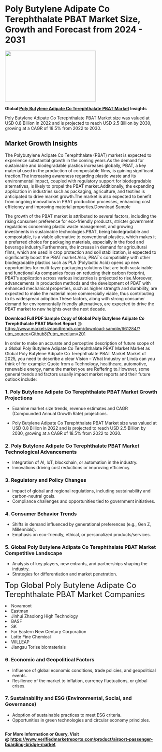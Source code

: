 <H1>Poly Butylene Adipate Co Terephthalate PBAT Market Size, Growth and Forecast from 2024 - 2031</H1><img class="aligncenter size-medium wp-image-584254" src="https://thirdeyenews.in/wp-content/uploads/2024/09/Global-Market-Research-300x168.jpeg" alt="" width="300" height="168" /><p><strong>Global&nbsp;<a href="https://www.marketsizeandtrends.com/download-sample/661284/?utm_source=Github8j?utm_medium=201">Poly Butylene Adipate Co Terephthalate PBAT Market</a> Insights</strong></p><p>Poly Butylene Adipate Co Terephthalate PBAT Market size was valued at USD 0.8 Billion in 2022 and is projected to reach USD 2.5 Billion by 2030, growing at a CAGR of 18.5% from 2022 to 2030.</p><p><h2>Market Growth Insights</h2> The Polybutylene Adipate Co Terephthalate (PBAT) market is expected to experience substantial growth in the coming years.As the demand for sustainable and biodegradable plastics increases globally, PBAT, a key material used in the production of compostable films, is gaining significant traction.The increasing awareness regarding plastic waste and its environmental impact, coupled with regulatory support for biodegradable alternatives, is likely to propel the PBAT market.Additionally, the expanding application in industries such as packaging, agriculture, and textiles is anticipated to drive market growth.The market is also expected to benefit from ongoing innovations in PBAT production processes, enhancing cost efficiency and improving material properties.Download Sample <p>The growth of the PBAT market is attributed to several factors, including the rising consumer preference for eco-friendly products, stricter government regulations concerning plastic waste management, and growing investments in sustainable technologies.PBAT, being biodegradable and compostable, is a viable alternative to conventional plastics, which makes it a preferred choice for packaging materials, especially in the food and beverage industry.Furthermore, the increase in demand for agricultural films, which are used in crop protection and soil stabilization, is expected to significantly boost the PBAT market.Also, PBAT’s compatibility with other biodegradable plastics such as PLA (Polylactic Acid) opens up new opportunities for multi-layer packaging solutions that are both sustainable and functional.As companies focus on reducing their carbon footprint, PBAT’s application across various industries is projected to rise.Moreover, advancements in production methods and the development of PBAT with enhanced mechanical properties, such as higher strength and durability, are expected to make the material more commercially viable, thus contributing to its widespread adoption.These factors, along with strong consumer demand for environmentally friendly alternatives, are expected to drive the PBAT market to new heights over the next decade.</p> <p></p><p><span class=""><strong>Download Full PDF Sample Copy of Global Poly Butylene Adipate Co Terephthalate PBAT Market Report</strong> @ <a href="https://www.marketsizeandtrends.com/download-sample/661284/?utm_source=Github8j?utm_medium=201" target="_blank">https://www.marketsizeandtrends.com/download-sample/661284/?utm_source=Github8j?utm_medium=201</a></span></p><p>In order to make an accurate and perceptive description of future scope of a Global&nbsp;Poly Butylene Adipate Co Terephthalate PBAT Market Market as Global&nbsp;Poly Butylene Adipate Co Terephthalate PBAT Market Market of 2025, you need to describe a clear Vision &ndash; What Industry or Linda can you think of for example: Quote from a Technology, healthcare, automotive, renewable energy, name the market you are Reffering to.However, some general trends and factors usually impact market reports and their future outlook include:</p><h3>1.&nbsp;<strong>Poly Butylene Adipate Co Terephthalate PBAT Market Growth Projections</strong></h3><ul><li>Examine market size trends, revenue estimates and CAGR (Compounded Annual Growth Rate) projections.</li><li><p>Poly Butylene Adipate Co Terephthalate PBAT Market size was valued at USD 0.8 Billion in 2022 and is projected to reach USD 2.5 Billion by 2030, growing at a CAGR of 18.5% from 2022 to 2030.</p></li></ul><h3>2.&nbsp;<strong>Poly Butylene Adipate Co Terephthalate PBAT Market Technological Advancements</strong></h3><ul><li>Integration of AI, IoT, blockchain, or automation in the industry.</li><li>Innovations driving cost reductions or improving efficiency.</li></ul><h3>3.&nbsp;<strong>Regulatory and Policy Changes</strong></h3><ul><li>Impact of global and regional regulations, including sustainability and carbon-neutral goals.</li><li>Compliance challenges and opportunities tied to government initiatives.</li></ul><h3>4.&nbsp;<strong>Consumer Behavior Trends</strong></h3><ul><li>Shifts in demand influenced by generational preferences (e.g., Gen Z, Millennials).</li><li>Emphasis on eco-friendly, ethical, or personalized products/services.</li></ul><h3>5.&nbsp;<strong>Global Poly Butylene Adipate Co Terephthalate PBAT Market Competitive Landscape</strong></h3><ul><li>Analysis of key players, new entrants, and partnerships shaping the industry.</li><li>Strategies for differentiation and market penetration.</li></ul><p data-pm-slice="1 1 []"><span style="color: inherit; font-family: inherit; font-size: 25px;">Top Global Poly Butylene Adipate Co Terephthalate PBAT Market Companies</span></p><div class="" data-test-id=""><p><li>Novamont</li><li> Eastman</li><li> Jinhui Zhaolong High Technology</li><li> BASF</li><li> SK</li><li> Far Eastern New Century Corporation</li><li> Lotte Fine Chemical</li><li> WILLEAP</li><li> Jiangsu Torise biomaterials</li></p></div><h3>6.&nbsp;<strong>Economic and Geopolitical Factors</strong></h3><ul><li>Influence of global economic conditions, trade policies, and geopolitical events.</li><li>Resilience of the market to inflation, currency fluctuations, or global crises.</li></ul><h3>7.&nbsp;<strong>Sustainability and ESG (Environmental, Social, and Governance)</strong></h3><ul><li>Adoption of sustainable practices to meet ESG criteria.</li><li>Opportunities in green technologies and circular economy principles.</li></ul><h2><strong style="font-size: 14px;">For More Information or Query, Visit @&nbsp;</strong><a style="background-color: #ffffff; font-size: 14px;" href="https://www.marketsizeandtrends.com/report/poly-butylene-adipate-co-terephthalate-pbat-market/" target="_blank">https://www.verifiedmarketreports.com/product/airport-passenger-boarding-bridge-market</a></h2>